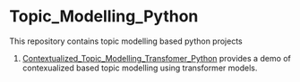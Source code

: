 # Topic_Modelling_Python

This repository contains topic modelling based python projects

1. <a href='https://github.com/NancyGirdhar/Topic_Modelling_Python/tree/main/Contextualized_Topic_Modelling_Transfomer_Python'>Contextualized_Topic_Modelling_Transfomer_Python</a> provides a demo of contexualized based topic modelling using transformer models.
